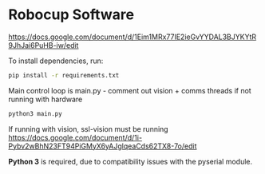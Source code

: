# Robocup Software
https://docs.google.com/document/d/1Eim1MRx77IE2ieGvYYDAL3BJYKYtR9JhJai6PuHB-iw/edit

To install dependencies, run:
```bash
pip install -r requirements.txt
```
Main control loop is main.py - comment out vision + comms threads if not running with hardware
```bash
python3 main.py
```
If running with vision, ssl-vision must be running
https://docs.google.com/document/d/1i-Pybv2wBhN23FT94PiGMyX6yAJglqeaCds62TX8-7o/edit

__Python 3__ is required, due to compatibility issues with the pyserial module.
